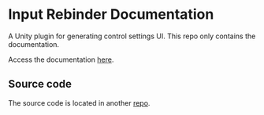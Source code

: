 # Input Rebinder Documentation
A Unity plugin for generating control settings UI. This repo only contains the documentation.

Access the documentation [here](https://xsongyangx.github.io/input-rebinder-doc/).

## Source code
The source code is located in another [repo](https://github.com/XsongyangX/input-rebinder).
